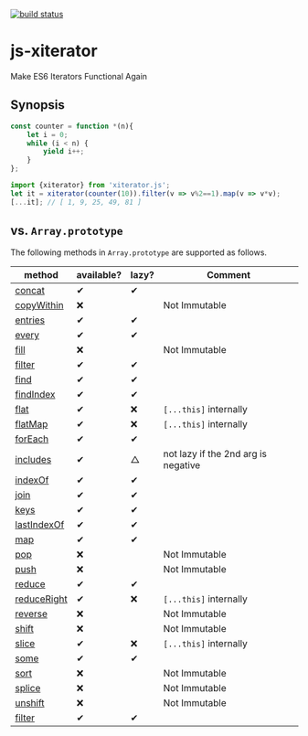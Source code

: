 [![build status](https://secure.travis-ci.org/dankogai/js-xiterator.png)](http://travis-ci.org/dankogai/js-xiterator)

# js-xiterator

Make ES6 Iterators Functional Again

## Synopsis

```javascript
const counter = function *(n){
    let i = 0;
    while (i < n) {
        yield i++;
    }
};
```

```javascript
import {xiterator} from 'xiterator.js';
let it = xiterator(counter(10)).filter(v => v%2==1).map(v => v*v);
[...it]; // [ 1, 9, 25, 49, 81 ]
```

## vs. `Array.prototype`

The following methods in `Array.prototype` are supported as follows.

| method        | available? | lazy?| Comment |
|---------------|------|------|---------|
|[concat]       | ✔︎    | ✔︎    |   |
|[copyWithin]   | ❌| | Not Immutable |
|[entries]      | ✔︎    | ✔︎    |   |
|[every]        | ✔︎    | ✔︎    |   |
|[fill]         | ❌| | Not Immutable |
|[filter]       | ✔︎    | ✔︎    |   |
|[find]         | ✔︎    | ✔︎    |   |
|[findIndex]    | ✔︎    | ✔︎    |   |
|[flat]         | ✔︎    | ❌ | `[...this]` internally |
|[flatMap]      | ✔︎    | ❌ | `[...this]` internally |
|[forEach]      | ✔︎    | ✔︎    |   |
|[includes]     | ✔︎    | △    | not lazy if the 2nd arg is negative |
|[indexOf]      | ✔︎    | ✔︎    |   |
|[join]         | ✔︎    | ✔︎    |   |
|[keys]         | ✔︎    | ✔︎    |   |
|[lastIndexOf]  | ✔︎    | ✔︎    |   |
|[map]          | ✔︎    | ✔︎    |   |
|[pop]          | ❌| | Not Immutable |
|[push]         | ❌| | Not Immutable |
|[reduce]       | ✔︎    | ✔︎    |   |
|[reduceRight]  | ✔︎    | ❌ | `[...this]` internally |
|[reverse]      | ❌| | Not Immutable |
|[shift]        | ❌| | Not Immutable |
|[slice]        | ✔︎    | ❌ | `[...this]` internally |
|[some]         | ✔︎    | ✔︎    |   |
|[sort]         | ❌| | Not Immutable |
|[splice]       | ❌| | Not Immutable |
|[unshift]      | ❌| | Not Immutable |
|[filter]       | ✔︎    | ✔︎    |   |

[concat]: https://developer.mozilla.org/en-US/docs/Web/JavaScript/Reference/Global_Objects/Array/concat
[copyWithin]: https://developer.mozilla.org/en-US/docs/Web/JavaScript/Reference/Global_Objects/Array/copyWithin
[entries]: https://developer.mozilla.org/en-US/docs/Web/JavaScript/Reference/Global_Objects/Array/entries
[every]: https://developer.mozilla.org/en-US/docs/Web/JavaScript/Reference/Global_Objects/Array/every
[fill]: https://developer.mozilla.org/en-US/docs/Web/JavaScript/Reference/Global_Objects/Array/fill
[filter]: https://developer.mozilla.org/en-US/docs/Web/JavaScript/Reference/Global_Objects/Array/filter
[find]: https://developer.mozilla.org/en-US/docs/Web/JavaScript/Reference/Global_Objects/Array/find
[findIndex]: https://developer.mozilla.org/en-US/docs/Web/JavaScript/Reference/Global_Objects/Array/findIndex
[flat]: https://developer.mozilla.org/en-US/docs/Web/JavaScript/Reference/Global_Objects/Array/flat
[flatMap]: https://developer.mozilla.org/en-US/docs/Web/JavaScript/Reference/Global_Objects/Array/flatMap
[forEach]: https://developer.mozilla.org/en-US/docs/Web/JavaScript/Reference/Global_Objects/Array/forEach
[includes]: https://developer.mozilla.org/en-US/docs/Web/JavaScript/Reference/Global_Objects/Array/includes
[indexOf]: https://developer.mozilla.org/en-US/docs/Web/JavaScript/Reference/Global_Objects/Array/indexOf
[join]: https://developer.mozilla.org/en-US/docs/Web/JavaScript/Reference/Global_Objects/Array/join
[keys]: https://developer.mozilla.org/en-US/docs/Web/JavaScript/Reference/Global_Objects/Array/keys
[lastIndexOf]: https://developer.mozilla.org/en-US/docs/Web/JavaScript/Reference/Global_Objects/Array/lastIndexOf
[map]: https://developer.mozilla.org/en-US/docs/Web/JavaScript/Reference/Global_Objects/Array/map
[pop]: https://developer.mozilla.org/en-US/docs/Web/JavaScript/Reference/Global_Objects/Array/pop
[push]: https://developer.mozilla.org/en-US/docs/Web/JavaScript/Reference/Global_Objects/Array/push
[reduce]: https://developer.mozilla.org/en-US/docs/Web/JavaScript/Reference/Global_Objects/Array/reduce
[reduceRight]: https://developer.mozilla.org/en-US/docs/Web/JavaScript/Reference/Global_Objects/Array/reduceRight
[reverse]: https://developer.mozilla.org/en-US/docs/Web/JavaScript/Reference/Global_Objects/Array/reverse
[shift]: https://developer.mozilla.org/en-US/docs/Web/JavaScript/Reference/Global_Objects/Array/shift
[slice]: https://developer.mozilla.org/en-US/docs/Web/JavaScript/Reference/Global_Objects/Array/slice
[some]: https://developer.mozilla.org/en-US/docs/Web/JavaScript/Reference/Global_Objects/Array/some
[sort]: https://developer.mozilla.org/en-US/docs/Web/JavaScript/Reference/Global_Objects/Array/sort
[splice]: https://developer.mozilla.org/en-US/docs/Web/JavaScript/Reference/Global_Objects/Array/splice
[unshift]: https://developer.mozilla.org/en-US/docs/Web/JavaScript/Reference/Global_Objects/Array/unshift
[values]: https://developer.mozilla.org/en-US/docs/Web/JavaScript/Reference/Global_Objects/Array/values
